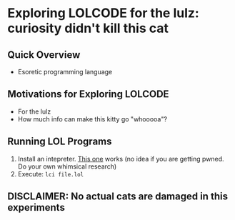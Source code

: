 # Exploring LOLCODE for the lulz: curiosity didn't kill this cat

## Quick Overview
- Esoretic programming language

## Motivations for Exploring LOLCODE
- For the lulz
- How much info can make this kitty go "whooooa"?

## Running LOL Programs
1. Install an intepreter. [This one](https://github.com/justinmeza/lci) works (no idea if you are getting pwned. Do your own whimsical research)
2. Execute: `lci file.lol`

## DISCLAIMER: No actual cats are damaged in this experiments